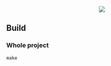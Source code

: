 <div align="center">
	<img src="https://github.com/ayogun/42-project-badges/raw/main/covers/cover-fdf-bonus.png" />
</div>

## Build

### Whole project

```shell
make
```
